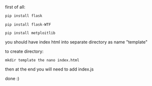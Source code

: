 first of all:

```bash
pip install flask
```
```
pip install flask-WTF 
```
```
pip install metploitlib 
```
you should have index html into separate directory as name "template"

to create directory: 
```
mkdir template the nano index.html
```
then at the end you will need to add index.js 

done :) 
